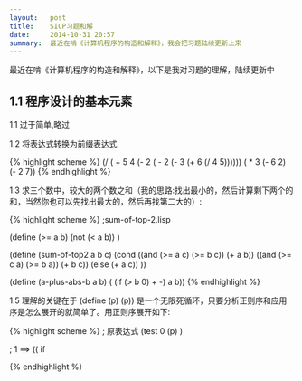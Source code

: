 ```yaml
---
layout:   post
title:    SICP习题和解
date:     2014-10-31 20:57
summary:  最近在啃《计算机程序的构造和解释》，我会把习题陆续更新上来
---
```


最近在啃《计算机程序的构造和解释》，以下是我对习题的理解，陆续更新中  

## 1.1 程序设计的基本元素

1.1 过于简单,略过

1.2 将表达式转换为前缀表达式

{% highlight scheme %}
(/  ( + 5 4 (- 2 ( - 2 (- 3 (+ 6 (/ 4 5))))))
    ( * 3 (- 6 2) (- 2 7))
{% endhighlight %}

1.3 求三个数中，较大的两个数之和（我的思路:找出最小的，然后计算剩下两个的和，当然你也可以先找出最大的，然后再找第二大的）:

{% highlight scheme %}
;sum-of-top-2.lisp

(define (>= a b)
    (not (< a b))
     )

(define (sum-of-top2 a b c)
    (cond   ((and (>= a c) (>= b c)) (+ a b))
                ((and (>= c a) (>= b a)) (+ b c))
                            (else (+ a c))
    ))

(define (a-plus-abs-b a b)
    ( (if (> b 0) + -) a b))
{% endhighlight %}

1.5 理解的关键在于 (define (p) (p)) 是一个无限死循环，只要分析正则序和应用序是怎么展开的就简单了。用正则序展开如下:

{% highlight scheme %}
; 原表达式
(test 0 (p) )

; 1 ==>
(( if 

{% endhighlight %}
